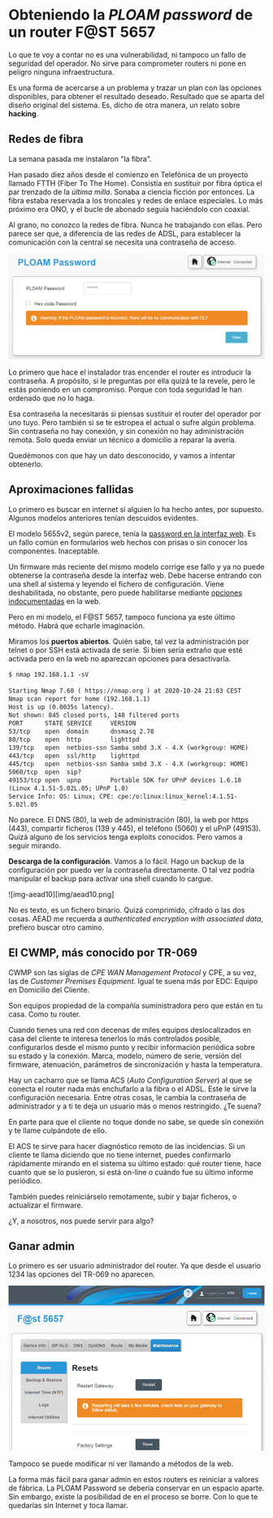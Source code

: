 # Obteniendo la *PLOAM password* de un router F@ST 5657

Lo que te voy a contar no es una vulnerabilidad, ni tampoco un fallo de seguridad del operador. No sirve para comprometer routers ni pone en peligro ninguna infraestructura.

Es una forma de acercarse a un problema y trazar un plan con las opciones disponibles, para obtener el resultado deseado. Resultado que se aparta del diseño original del sistema. Es, dicho de otra manera, un relato sobre **hacking**.

## Redes de fibra

La semana pasada me instalaron "la fibra".

Han pasado diez años desde el comienzo en Telefónica de un proyecto llamado FTTH (Fiber To The Home). Consistía en sustituir por fibra óptica el par trenzado de la *última milla*. Sonaba a ciencia ficción por entonces. La fibra estaba reservada a los troncales y redes de enlace especiales. Lo más próximo era ONO, y el bucle de abonado seguía haciéndolo con coaxial.

Al grano, no conozco la redes de fibra. Nunca he trabajando con ellas. Pero parece ser que, a diferencia de las redes de ADSL, para establecer la comunicación con la central se necesita una contraseña de acceso.

![Pestaña de configuración de la PLOAM Password](img/ploam_password_input.png)

Lo primero que hace el instalador tras encender el router es introducir la contraseña. A propósito, si le preguntas por ella quizá te la revele, pero le estás poniendo en un compromiso. Porque con toda seguridad le han ordenado que no lo haga.

Esa contraseña la necesitarás si piensas sustituir el router del operador por uno tuyo. Pero también si se te estropea el actual o sufre algún problema. Sin contraseña no hay conexión, y sin conexión no hay administración remota. Solo queda enviar un técnico a domicilio a reparar la avería.

Quedémonos con que hay un dato desconocido, y vamos a intentar obtenerlo.

## Aproximaciones fallidas

Lo primero es buscar en internet si alguien lo ha hecho antes, por supuesto. Algunos modelos anteriores tenían descuidos evidentes.

El modelo 5655v2, según parece, tenía la [password en la interfaz web][1]. Es un fallo común en formularios web hechos con prisas o sin conocer los componentes. Inaceptable.

Un firmware más reciente del mismo modelo corrige ese fallo y ya no puede obtenerse la contraseña desde la interfaz web. Debe hacerse entrando con una shell al sistema y leyendo el fichero de configuración. Viene deshabilitada, no obstante, pero puede habilitarse mediante [opciones indocumentadas][2] en la web.

Pero en mi modelo, el F@ST 5657, tampoco funciona ya este último método. Habrá que echarle imaginación.

Miramos los **puertos abiertos**. Quién sabe, tal vez la administración por telnet o por SSH está activada de serie. Si bien sería extraño que esté activada pero en la web no aparezcan opciones para desactivarla.

    $ nmap 192.168.1.1 -sV

    Starting Nmap 7.60 ( https://nmap.org ) at 2020-10-24 21:03 CEST
    Nmap scan report for home (192.168.1.1)
    Host is up (0.0035s latency).
    Not shown: 845 closed ports, 148 filtered ports
    PORT      STATE SERVICE     VERSION
    53/tcp    open  domain      dnsmasq 2.78
    80/tcp    open  http        lighttpd
    139/tcp   open  netbios-ssn Samba smbd 3.X - 4.X (workgroup: HOME)
    443/tcp   open  ssl/http    lighttpd
    445/tcp   open  netbios-ssn Samba smbd 3.X - 4.X (workgroup: HOME)
    5060/tcp  open  sip?
    49153/tcp open  upnp        Portable SDK for UPnP devices 1.6.18 (Linux 4.1.51-5.02L.05; UPnP 1.0)
    Service Info: OS: Linux; CPE: cpe:/o:linux:linux_kernel:4.1.51-5.02l.05

No parece. El DNS (80), la web de administración (80), la web por https (443), compartir ficheros (139 y 445), el teléfono (5060) y el uPnP (49153). Quizá alguno de los servicios tenga exploits conocidos. Pero vamos a seguir mirando.

**Descarga de la configuración**. Vamos a lo fácil. Hago un backup de la configuración por puedo ver la contraseña directamente. O tal vez podría manipular el backup para activar una shell cuando lo cargue.

![img-aead10][img/aead10.png]

No es texto, es un fichero binario. Quizá comprimido, cifrado o las dos cosas. AEAD me recuerda a *authenticated encryption with associated data*, prefiero buscar otro camino.

## El CWMP, más conocido por TR-069

CWMP son las siglas de *CPE WAN Management Protocol* y CPE, a su vez, las de *Customer Premises Equipment*. Igual te suena más por EDC: Equipo en Domicilio del Cliente.

Son equipos propiedad de la compañía suministradora pero que están en tu casa. Como tu router.

Cuando tienes una red con decenas de miles equipos deslocalizados en casa del cliente te interesa tenerlos lo más controlados posible, configurarlos desde el mismo punto y recibir información periódica sobre su estado y la conexión. Marca, modelo, número de serie, versión del firmware, atenuación, parámetros de sincronización y hasta la temperatura.

Hay un cacharro que se llama ACS (*Auto Configuration Server*) al que se conecta el router nada más enchufarlo a la fibra o el ADSL. Este le sirve la configuración necesaria. Entre otras cosas, le cambia la contraseña de administrador y a ti te deja un usuario más o menos restringido. ¿Te suena?

En parte para que el cliente no toque donde no sabe, se quede sin conexión y te llame culpándote de ello.

El ACS te sirve para hacer diagnóstico remoto de las incidencias. Si un cliente te llama diciendo que no tiene internet, puedes confirmarlo rápidamente mirando en el sistema su último estado: qué router tiene, hace cuanto que se lo pusieron, si está on-line o cuándo fue su último informe periódico.

También puedes reiniciárselo remotamente, subir y bajar ficheros, o actualizar el firmware.

¿Y, a nosotros, nos puede servir para algo?

## Ganar admin

Lo primero es ser usuario administrador del router. Ya que desde el usuario 1234 las opciones del TR-069 no aparecen.

![Con el usuario 1234 no aparece la opción](img/no_TR_as_1234.png)

Tampoco se puede modificar ni ver llamando a métodos de la web.

La forma más fácil para ganar admin en estos routers es reiniciar a valores de fábrica. La PLOAM Password se debería conservar en un espacio aparte. Sin embargo, existe la posibilidad de en el proceso se borre. Con lo que te quedarías sin Internet y toca llamar.









[1]: https://bandaancha.eu/foros/extraer-gpon-router-sagemcom-fast-5655v2-1731346

[2]: https://naseros.com/2020/07/14/como-extraer-clave-gpon-y-sip-del-sagemcom-fast-5655v2-de-masmovil-pepephone-y-yoigo/




